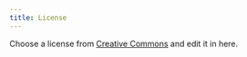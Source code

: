 ```yaml
---
title: License
---
```


Choose a license from [Creative Commons](https://creativecommons.org) and edit it in here.